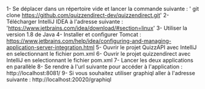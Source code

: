 1- Se déplacer dans un répertoire vide et lancer la commande suivante : ' git clone https://github.com/quizzendirect-dev/quizzendirect.git'
2- Télécharger IntelliJ IDEA à l'adresse suivante : 'https://www.jetbrains.com/idea/download/#section=linux'
3- Utiliser la version 1.8 de Java
4- Installer et configurer Tomcat : https://www.jetbrains.com/help/idea/configuring-and-managing-application-server-integration.html
5- Ouvrir le projet QuizzAPI avec IntelliJ en selectionnant le fichier pom.xml
6- Ouvrir le projet quizzendirect avec IntelliJ en selectionnant le fichier pom.xml
7- Lancer les deux applications en parallèle
8- Se rendre à l'url suivante pour accéder à l'application : http://localhost:8081/
9- Si vous souhaitez utiliser graphiql aller à l'adresse suivante : http://localhost:20020/graphiql



